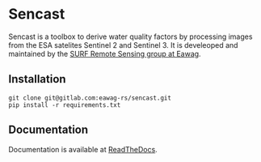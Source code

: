 # Sencast

Sencast is a toolbox to derive water quality factors by processing images from the ESA satelites Sentinel 2 and Sentinel 3.
It is develeoped and maintained by the [SURF Remote Sensing group at Eawag](https://www.eawag.ch/en/department/surf/main-focus/remote-sensing/).

## Installation

```
git clone git@gitlab.com:eawag-rs/sencast.git
pip install -r requirements.txt
```

## Documentation

Documentation is available at [ReadTheDocs](https://sencast.readthedocs.io/en/latest/?).